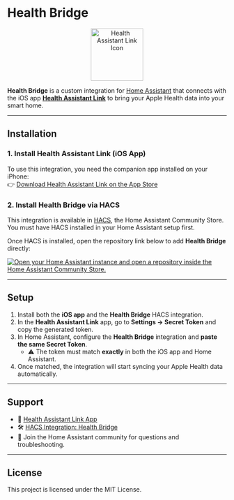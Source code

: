 # Health Bridge

<p align="center">
  <img src="https://is1-ssl.mzstatic.com/image/thumb/Purple221/v4/34/78/aa/3478aa38-4bb7-7752-6c34-b79dca3a9f6d/AppIcon-0-1x_U007emarketing-0-7-0-85-220.png/120x120bb.png" alt="Health Assistant Link Icon" width="120"/>
</p>

**Health Bridge** is a custom integration for [Home Assistant](https://www.home-assistant.io/) that connects with the iOS app **[Health Assistant Link](https://apps.apple.com/us/app/health-assistant-link/id6745420767)** to bring your Apple Health data into your smart home.

---

## Installation

### 1. Install Health Assistant Link (iOS App)
To use this integration, you need the companion app installed on your iPhone:  
👉 [Download Health Assistant Link on the App Store](https://apps.apple.com/us/app/health-assistant-link/id6745420767)

### 2. Install Health Bridge via HACS
This integration is available in [HACS](https://hacs.xyz/), the Home Assistant Community Store.  
You must have HACS installed in your Home Assistant setup first.

Once HACS is installed, open the repository link below to add **Health Bridge** directly:

[![Open your Home Assistant instance and open a repository inside the Home Assistant Community Store.](https://my.home-assistant.io/badges/hacs_repository.svg)](https://my.home-assistant.io/redirect/hacs_repository/?category=integration&repository=health_bridge&owner=gregt1993)

---

## Setup

1. Install both the **iOS app** and the **Health Bridge** HACS integration.  
2. In the **Health Assistant Link** app, go to **Settings → Secret Token** and copy the generated token.  
3. In Home Assistant, configure the **Health Bridge** integration and **paste the same Secret Token**.  
   - ⚠️ The token must match **exactly** in both the iOS app and Home Assistant.  
4. Once matched, the integration will start syncing your Apple Health data automatically.

---

## Support

- 📱 [Health Assistant Link App](https://apps.apple.com/us/app/health-assistant-link/id6745420767)  
- 🛠 [HACS Integration: Health Bridge](https://my.home-assistant.io/redirect/hacs_repository/?category=integration&repository=health_bridge&owner=gregt1993)  
- 💬 Join the Home Assistant community for questions and troubleshooting.

---

## License
This project is licensed under the MIT License.
